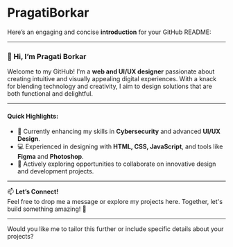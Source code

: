 # PragatiBorkar
Here’s an engaging and concise **introduction** for your GitHub README:

---

### **👋 Hi, I’m Pragati Borkar**

Welcome to my GitHub! I'm a **web and UI/UX designer** passionate about creating intuitive and visually appealing digital experiences. With a knack for blending technology and creativity, I aim to design solutions that are both functional and delightful.

---

#### **Quick Highlights:**
- 🌱 Currently enhancing my skills in **Cybersecurity** and advanced **UI/UX Design**.
- 💻 Experienced in designing with **HTML, CSS, JavaScript**, and tools like **Figma** and **Photoshop**.
- 🌟 Actively exploring opportunities to collaborate on innovative design and development projects.

---

📫 **Let’s Connect!**  
Feel free to drop me a message or explore my projects here. Together, let's build something amazing! 🚀

---

Would you like me to tailor this further or include specific details about your projects?
